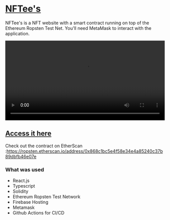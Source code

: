 # [NFTee's](https://nftees.web.app/ "Homepage")

NFTee's is a NFT website with a smart contract running on top of the Ethereum Ropsten Test Net. You'll need MetaMask to interact with the application.

<p align="center">
  <video autoplay style="width:100%" src="./demo.webm">
</p>

## [Access it here](https://nftees.web.app/ "Homepage")

Check out the contract on EtherScan :https://ropsten.etherscan.io/address/0x868c1bc5e4f58e34e4a85240c37b89dbfb46e07e

### What was used

- React.js
- Typescript
- Solidity
- Ethereum Ropsten Test Network
- Firebase Hosting
- Metamask
- Github Actions for CI/CD
